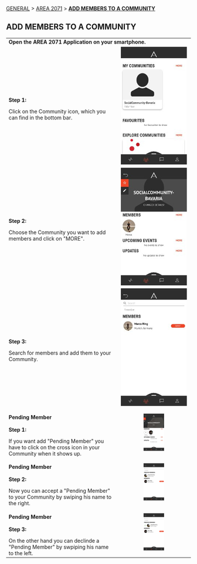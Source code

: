 [GENERAL](GENERAL/README.md) > [AREA 2071](AREA/README.md) > **[ADD MEMBERS TO A COMMUNITY](AREA/addmemberstoacummunity.md)**

## ADD MEMBERS TO A COMMUNITY <br>

<table>
  <thead>
  </thead>
  <tbody>
    <tr>
      <tr><td colspan="3"><b>Open the AREA 2071 Application on your smartphone.</b></td>      
    </tr>
    <tr>
    <td style="text-align: left"><p><b>Step 1:</b></p>Click on the Community icon, which you can find in the bottom bar.</td>
    <td style="text-align: center"><img src="createcommunity04.jpg" alt="Edit Community Step 1"></td>
    </tr>
    <tr>
    <td style="text-align: left"><p><b>Step 2:</b></p>Choose the Community you want to add members and click on "MORE".</td>
    <td style="text-align: center"><img src="editcommunity01.jpg" alt="Edit Community Step 2"></td>
    </tr>
    <tr>
    <td style="text-align: left"><p><b>Step 3:</b></p>Search for members and add them to your Community.</td>
    <td style="text-align: center"><img src="addmembers.jpg" alt="Add Members"></td>
    </tr>
    <td style="text-align: left"><p><b>Pending Member<br><br>Step 1:</b></p>If you want add "Pending Member" you have to click on the cross icon in your Community when it shows up.</td>
    <td style="text-align: center"><img src="pendingmember01.jpg"{ width=30% } alt="Edit Community Step 1"></td>
    </tr>
    <tr>
    <td style="text-align: left"><p><b>Pending Member<br><br>Step 2:</b></p>Now you can accept a "Pending Member" to your Community by swiping his name to the right.</td>
    <td style="text-align: center"><img src="pendingmember02.jpg"{ width=30% } alt="Edit Community Step 2"></td>
    </tr>
    <tr>
    <td style="text-align: left"><p><b>Pending Member<br><br>Step 3:</b></p>On the other hand you can declinde a "Pending Member" by swpiping his name to the left.</td>
    <td style="text-align: center"><img src="pendingmember03.jpg"{ width=30% } alt="Add Members"></td>
    </tr>
    </tbody>
</table>

